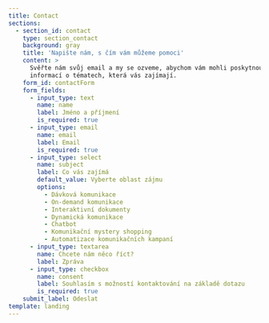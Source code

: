 ```yaml
---
title: Contact
sections:
  - section_id: contact
    type: section_contact
    background: gray
    title: 'Napište nám, s čím vám můžeme pomoci'
    content: >
      Svěřte nám svůj email a my se ozveme, abychom vám mohli poskytnout maximum
      informací o tématech, která vás zajímají.
    form_id: contactForm
    form_fields:
      - input_type: text
        name: name
        label: Jméno a příjmení
        is_required: true
      - input_type: email
        name: email
        label: Email
        is_required: true
      - input_type: select
        name: subject
        label: Co vás zajímá
        default_value: Vyberte oblast zájmu
        options:
          - Dávková komunikace
          - On-demand komunikace
          - Interaktivní dokumenty
          - Dynamická komunikace
          - Chatbot
          - Komunikační mystery shopping
          - Automatizace komunikačních kampaní
      - input_type: textarea
        name: Chcete nám něco říct?
        label: Zpráva
      - input_type: checkbox
        name: consent
        label: Souhlasím s možností kontaktování na základě dotazu
        is_required: true
    submit_label: Odeslat
template: landing
---
```

